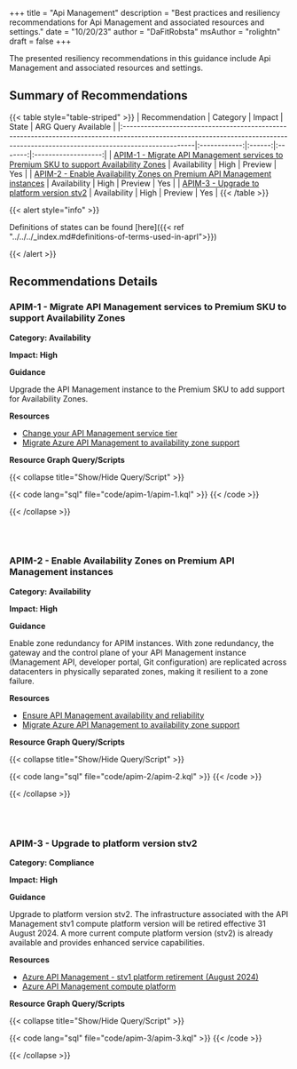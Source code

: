 +++
title = "Api Management"
description = "Best practices and resiliency recommendations for Api Management and associated resources and settings."
date = "10/20/23"
author = "DaFitRobsta"
msAuthor = "rolightn"
draft = false
+++

The presented resiliency recommendations in this guidance include Api Management and associated resources and settings.

## Summary of Recommendations

{{< table style="table-striped" >}}
| Recommendation                                                                                                                                                                  |   Category   | Impact |  State  | ARG Query Available |
|:--------------------------------------------------------------------------------------------------------------------------------------------------------------------------------|:------------:|:------:|:-------:|:-------------------:|
| [APIM-1 - Migrate API Management services to Premium SKU to support Availability Zones](#apim-1---migrate-api-management-services-to-premium-sku-to-support-availability-zones) | Availability |  High  | Preview |         Yes         |
| [APIM-2 - Enable Availability Zones on Premium API Management instances](#apim-2---enable-availability-zones-on-premium-api-management-instances)                               | Availability |  High  | Preview |         Yes         |
| [APIM-3 - Upgrade to platform version stv2](#apim-3---upgrade-to-platform-version-stv2)                             | Availability |  High  | Preview |         Yes         |
{{< /table >}}

{{< alert style="info" >}}

Definitions of states can be found [here]({{< ref "../../../_index.md#definitions-of-terms-used-in-aprl">}})

{{< /alert >}}

## Recommendations Details

### APIM-1 - Migrate API Management services to Premium SKU to support Availability Zones

**Category: Availability**

**Impact: High**

**Guidance**

Upgrade the API Management instance to the Premium SKU to add support for Availability Zones.

**Resources**

- [Change your API Management service tier](https://learn.microsoft.com/en-us/azure/api-management/upgrade-and-scale#change-your-api-management-service-tier)
- [Migrate Azure API Management to availability zone support](https://learn.microsoft.com/en-us/azure/reliability/migrate-api-mgt)

**Resource Graph Query/Scripts**

{{< collapse title="Show/Hide Query/Script" >}}

{{< code lang="sql" file="code/apim-1/apim-1.kql" >}} {{< /code >}}

{{< /collapse >}}

<br><br>

### APIM-2 - Enable Availability Zones on Premium API Management instances

**Category: Availability**

**Impact: High**

**Guidance**

Enable zone redundancy for APIM instances. With zone redundancy, the gateway and the control plane of your API Management instance (Management API, developer portal, Git configuration) are replicated across datacenters in physically separated zones, making it resilient to a zone failure.

**Resources**

- [Ensure API Management availability and reliability](https://learn.microsoft.com/en-us/azure/api-management/high-availability#availability-zones)
- [Migrate Azure API Management to availability zone support](https://learn.microsoft.com/en-us/azure/reliability/migrate-api-mgt)

**Resource Graph Query/Scripts**

{{< collapse title="Show/Hide Query/Script" >}}

{{< code lang="sql" file="code/apim-2/apim-2.kql" >}} {{< /code >}}

{{< /collapse >}}

<br><br>

### APIM-3 - Upgrade to platform version stv2

**Category: Compliance**

**Impact: High**

**Guidance**

Upgrade to platform version stv2. The infrastructure associated with the API Management stv1 compute platform version will be retired effective 31 August 2024. A more current compute platform version (stv2) is already available and provides enhanced service capabilities.

**Resources**

- [Azure API Management - stv1 platform retirement (August 2024)](https://learn.microsoft.com/en-us/azure/api-management/breaking-changes/stv1-platform-retirement-august-2024)
- [Azure API Management compute platform](https://learn.microsoft.com/en-us/azure/api-management/compute-infrastructure)

**Resource Graph Query/Scripts**

{{< collapse title="Show/Hide Query/Script" >}}

{{< code lang="sql" file="code/apim-3/apim-3.kql" >}} {{< /code >}}

{{< /collapse >}}

<br><br>